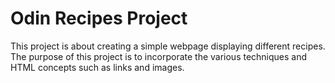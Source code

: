 # Odin Recipes Project

This project is about creating a simple webpage displaying different recipes. The purpose of this project is to incorporate the various techniques and HTML concepts such as links and images.
